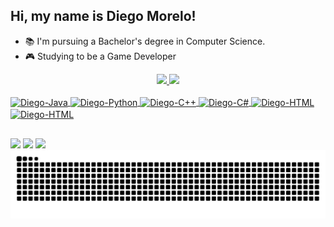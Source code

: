 ## Hi, my name is Diego Morelo!

- 📚 I'm pursuing a Bachelor's degree in Computer Science.
- 🎮 Studying to be a Game Developer


<!--github stats-->
<div align="center" style="display: inline">
   <a href="https://github.com/Dimores">
   <div style="display: inline_block">
      <img height="210" src="https://github-readme-stats.vercel.app/api?username=Dimores&show_icons=true&include_all_commits=true&count_private=true&theme=radical"/>
      <img height="210" src="https://github-readme-stats.vercel.app/api/top-langs/?username=Dimores&layout=compact&langs_count=7&theme=radical"/>
   </div>
</div>


<div style="display: inline_block"><br>
  <img align="center" alt="Diego-Java" height="30" width="40" src="https://cdn.jsdelivr.net/gh/devicons/devicon@latest/icons/java/java-original.svg">
  <img align="center" alt="Diego-Python" height="30" width="40" src="https://cdn.jsdelivr.net/gh/devicons/devicon@latest/icons/python/python-original.svg">
  <img align="center" alt="Diego-C++" height="30" width="40" src="https://cdn.jsdelivr.net/gh/devicons/devicon@latest/icons/cplusplus/cplusplus-original.svg">
  <img align="center" alt="Diego-C#" height="30" width="40" src="https://cdn.jsdelivr.net/gh/devicons/devicon@latest/icons/csharp/csharp-original.svg">
  <img align="center" alt="Diego-HTML" height="30" width="40" src="https://cdn.jsdelivr.net/gh/devicons/devicon@latest/icons/html5/html5-original.svg">
  <img align="center" alt="Diego-HTML" height="30" width="40" src="https://cdn.jsdelivr.net/gh/devicons/devicon@latest/icons/c/c-original.svg">
</div>
  
  ##
 
<div> 
  <a href = "mailto:diegomoreloalvaresduar@gmail.com"><img src="https://img.shields.io/badge/-Gmail-%23333?style=for-the-badge&logo=gmail&logoColor=white" target="_blank"></a>
  <a href="https://www.linkedin.com/in/diego-morelo-97aa122a3" target="_blank"><img src="https://img.shields.io/badge/-LinkedIn-%230077B5?style=for-the-badge&logo=linkedin&logoColor=white" target="_blank"></a> 
  <a href="https://api.whatsapp.com/send?phone=5532999032153" target="_blank"><img src="https://img.shields.io/badge/WhatsApp-25D366?style=for-the-badge&logo=whatsapp&logoColor=white" target="_blank"></a> 
</div>


 <picture>
  <source media="(prefers-color-scheme: dark)" srcset="https://raw.githubusercontent.com/Dimores/Dimores/output/github-contribution-grid-snake-dark.svg">
  <source media="(prefers-color-scheme: light)" srcset="https://raw.githubusercontent.com/Dimores/Dimores/output/github-contribution-grid-snake.svg">
  <img alt="github contribution grid snake animation" src="https://raw.githubusercontent.com/Dimores/Dimores/output/github-contribution-grid-snake.svg">
</picture>
